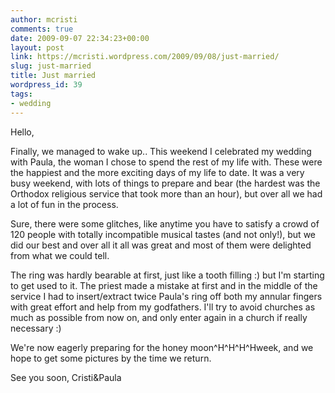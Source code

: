 ```yaml
---
author: mcristi
comments: true
date: 2009-09-07 22:34:23+00:00
layout: post
link: https://mcristi.wordpress.com/2009/09/08/just-married/
slug: just-married
title: Just married
wordpress_id: 39
tags:
- wedding
---
```


Hello,

Finally, we managed to wake up.. This weekend I celebrated my wedding with Paula, the woman I chose to spend the rest of my life with. These were the happiest and the more exciting days of my life to date. It was a very busy weekend, with lots of things to prepare and bear (the hardest was the Orthodox religious service that took more than an hour), but over all we had a lot of fun in the process.

Sure, there were some glitches, like anytime you have to satisfy a crowd of 120 people with totally incompatible musical tastes (and not only!), but we did our best and over all it all was great and most of them were delighted from what we could tell.

The ring was hardly bearable at first, just like a tooth filling :) but I'm starting to get used to it. The priest made a mistake at first and in the middle of the service I had to insert/extract twice Paula's ring off both my annular fingers with great effort and help from my godfathers. I'll try to avoid churches as much as possible from now on, and only enter again in a church if really necessary :)

We're now eagerly preparing for the honey moon^H^H^H^Hweek, and we hope to get some pictures by the time we return.

See you soon,
Cristi&Paula

